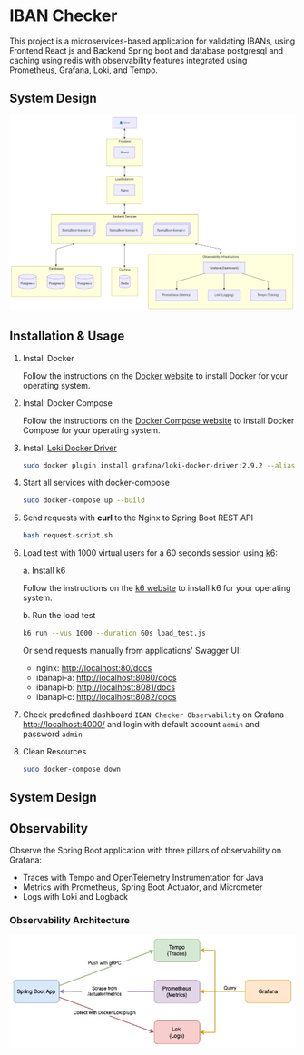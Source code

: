 # IBAN Checker

This project is a microservices-based application for validating IBANs, using Frontend React js and Backend Spring boot and database postgresql and caching using redis
with observability features integrated using Prometheus, Grafana, Loki, and Tempo.

## System Design

![alt observability](docs/imgs/system-design.png)

## Installation & Usage

1. Install Docker

   Follow the instructions on the [Docker website](https://docs.docker.com/get-docker/) to install Docker for your operating system.

2. Install Docker Compose

   Follow the instructions on the [Docker Compose website](https://docs.docker.com/compose/install/) to install Docker Compose for your operating system.

3. Install [Loki Docker Driver](https://grafana.com/docs/loki/latest/clients/docker-driver/)

   ```bash
   sudo docker plugin install grafana/loki-docker-driver:2.9.2 --alias loki --grant-all-permissions
   ```

4. Start all services with docker-compose

   ```bash
   sudo docker-compose up --build
   ```

5. Send requests with **curl** to the Nginx to Spring Boot REST API

   ```bash
   bash request-script.sh
   ```

6. Load test with 1000 virtual users for a 60 seconds session using [k6](https://k6.io/):

   a. Install k6

   Follow the instructions on the [k6 website](https://k6.io/docs/getting-started/installation/) to install k6 for your operating system.

   b. Run the load test

   ```bash
   k6 run --vus 1000 --duration 60s load_test.js
   ```

   Or send requests manually from applications' Swagger UI:

   - nginx: [http://localhost:80/docs](http://localhost:80/docs)
   - ibanapi-a: [http://localhost:8080/docs](http://localhost:8080/docs)
   - ibanapi-b: [http://localhost:8081/docs](http://localhost:8081/docs)
   - ibanapi-c: [http://localhost:8082/docs](http://localhost:8082/docs)

7. Check predefined dashboard `IBAN Checker Observability` on Grafana [http://localhost:4000/](http://localhost:4000/) and login with default account `admin` and password `admin`

8. Clean Resources

   ```bash
   sudo docker-compose down
   ```

## System Design

## Observability

Observe the Spring Boot application with three pillars of observability on Grafana:

- Traces with Tempo and OpenTelemetry Instrumentation for Java
- Metrics with Prometheus, Spring Boot Actuator, and Micrometer
- Logs with Loki and Logback

### Observability Architecture

![alt observability](docs/imgs/observability.png)
